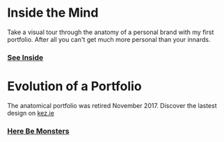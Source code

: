 # Inside the Mind

Take a visual tour through the anatomy of a personal brand with my first portfolio. After all you can't get much more personal than your innards.

### [See Inside](https://sayskez.github.io/inside-the-mind/index.html)


# Evolution of a Portfolio
The anatomical portfolio was retired November 2017. Discover the lastest design on [kez.ie](http://kez.ie)

### [Here Be Monsters](http://kez.ie)

